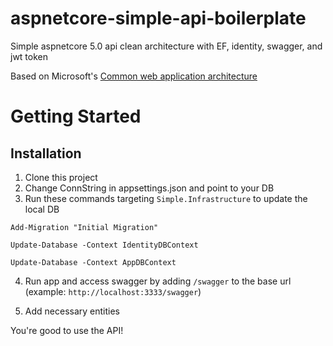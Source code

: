 # aspnetcore-simple-api-boilerplate
Simple aspnetcore 5.0 api clean architecture with EF, identity, swagger, and jwt token

Based on Microsoft's [Common web application architecture](https://docs.microsoft.com/en-us/dotnet/architecture/modern-web-apps-azure/common-web-application-architectures)

# Getting Started
## Installation
1. Clone this project
2. Change ConnString in appsettings.json and point to your DB
3. Run these commands targeting `Simple.Infrastructure` to update the local DB

`Add-Migration "Initial Migration"`

`Update-Database -Context IdentityDBContext`

`Update-Database -Context AppDBContext`

4. Run app and access swagger by adding `/swagger` to the base url (example: `http://localhost:3333/swagger`)

5. Add necessary entities

You're good to use the API!
